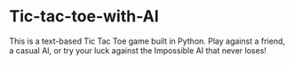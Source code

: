 # Tic-tac-toe-with-AI
This is a text-based Tic Tac Toe game  built in Python. Play against a friend, a casual AI, or try your luck against the Impossible AI that never loses!
